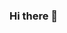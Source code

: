 ### Hi there 👋

<!--
**navneettoppo/navneettoppo** is a ✨ _special_ ✨ repository because its `README.md` (this file) appears on your GitHub profile.

Here are some ideas to get you started:



- 🔭 I’m currently working on Freelancing / CT
- 🌱 I’m currently learning Exploring
- 👯 I’m looking to collaborate on 
- 🤔 I’m looking for help with ...
- 💬 Ask me about ...
- 📫 How to reach me: ...
- 😄 Pronouns: ...
- ⚡ Fun fact: ...


## 📊 My GitHub Stats



<picture>
  <source
    srcset="https://github-readme-stats.vercel.app/api?username=navneettoppo&show_icons=true&theme=dark"
    media="(prefers-color-scheme: dark)"
  />
  <source
    srcset="https://github-readme-stats.vercel.app/api?username=navneettoppo&show_icons=true"
    media="(prefers-color-scheme: dark), (prefers-color-scheme: no-preference)"
  />
  <img src="https://github-readme-stats.vercel.app/api?username=navneettoppo&show_icons=true" />
</picture>


[![Harlok's WakaTime stats](https://github-readme-stats.vercel.app/api/wakatime?username=navneettoppo)](https://github.com/anuraghazra/github-readme-stats)
